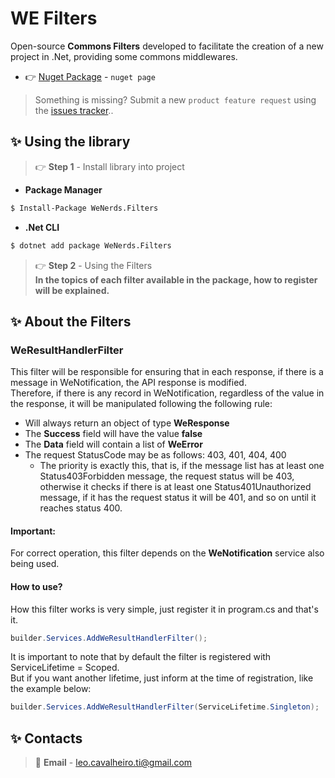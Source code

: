 ﻿# WE Filters

Open-source **Commons Filters** developed to facilitate the creation of a new project in .Net, providing some commons middlewares.

- 👉 [Nuget Package](https://www.nuget.org/packages/WeNerds.Filters) - `nuget page`

> Something is missing? Submit a new `product feature request` using the [issues tracker](https://github.com/leandrocavalheiro/wenerds/issues)..

## ✨ Using the library

> 👉 **Step 1** - Install library into project

- **Package Manager**

```bash
$ Install-Package WeNerds.Filters
```

- **.Net CLI**

```bash
$ dotnet add package WeNerds.Filters
```
> 👉 **Step 2** - Using the Filters<br>
**In the topics of each filter available in the package, how to register will be explained.**

## ✨ About the Filters
### **WeResultHandlerFilter**
This filter will be responsible for ensuring that in each response, if there is a message in WeNotification, the API response is modified.  
Therefore, if there is any record in WeNotification, regardless of the value in the response, it will be manipulated following the following rule:  
- Will always return an object of type **WeResponse<Error>**  
- The **Success** field will have the value **false**  
- The **Data** field will contain a list of **WeError**  
- The request StatusCode may be as follows: 403, 401, 404, 400  
    - The priority is exactly this, that is, if the message list has at least one Status403Forbidden message, the request status will be 403, otherwise it checks if there is at least one Status401Unauthorized message, if it has the request status it will be 401, and so on until it reaches status 400.

#### Important: 
For correct operation, this filter depends on the **WeNotification** service also being used.

#### How to use?

How this filter works is very simple, just register it in program.cs and that's it.
```csharp
builder.Services.AddWeResultHandlerFilter();
```

It is important to note that by default the filter is registered with ServiceLifetime = Scoped.  
But if you want another lifetime, just inform at the time of registration, like the example below:
```csharp
builder.Services.AddWeResultHandlerFilter(ServiceLifetime.Singleton);
```


## ✨ Contacts

> 📧 **Email** - leo.cavalheiro.ti@gmail.com
